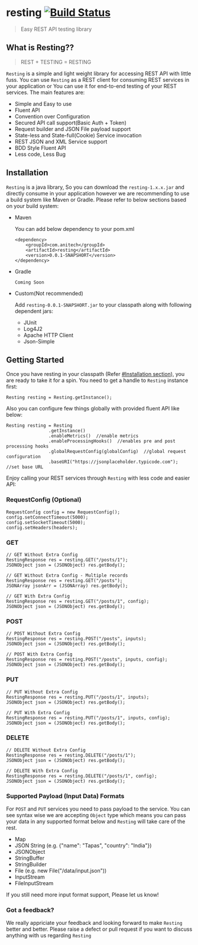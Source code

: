 # resting [![Build Status](https://travis-ci.org/anitechcs/resting.svg?branch=master)](https://travis-ci.org/anitechcs/resting)

> Easy REST API testing library

## What is Resting??
> REST + TESTING = RESTING

`Resting` is a simple and light weight library for accessing REST API with little fuss. You can use `Resting` as a REST client for consuming REST services in your application or You can use it for end-to-end testing of your REST services. The main features are:

   * Simple and Easy to use
   * Fluent API 
   * Convention over Configuration
   * Secured API call support(Basic Auth + Token)
   * Request builder and JSON File payload support
   * State-less and State-full(Cookie) Service invocation 
   * REST JSON and XML Service support
   * BDD Style Fluent API
   * Less code, Less Bug


## Installation

`Resting` is a java library, So you can download the `resting-1.x.x.jar` and directly consume in your application however we are recommending to use a build system like Maven or Gradle. Please refer to below sections based on your build system: 

* Maven

	You can add below dependency to your pom.xml
	
	```
	<dependency>
	    <groupId>com.anitech</groupId>
	    <artifactId>resting</artifactId>
	    <version>0.0.1-SNAPSHORT</version>
	</dependency>
	```
	

* Gradle
	
	```
	Coming Soon
	```
	

* Custom(Not recommended) 

	Add `resting-0.0.1-SNAPSHORT.jar` to your classpath along with following dependent jars:

	- JUnit
	- Log4J2
	- Apache HTTP Client
	- Json-Simple
	

## Getting Started

Once you have resting in your classpath (Refer [#Installation section](https://github.com/anitechcs/resting#installation)), you are ready to take it for a spin. You need to get a handle to `Resting` instance first:

	
	Resting resting = Resting.getInstance();
	
Also you can configure few things globally with provided fluent API like below:
	
	
	Resting	resting = Resting
					.getInstance()
					.enableMetrics()  //enable metrics
					.enableProcessingHooks()  //enables pre and post processing hooks
					.globalRequestConfig(globalConfig)  //global request configuration
					.baseURI("https://jsonplaceholder.typicode.com");  //set base URL
	

Enjoy calling your REST services through `Resting` with less code and easier API:

### RequestConfig (Optional)
```
RequestConfig config = new RequestConfig();
config.setConnectTimeout(5000);
config.setSocketTimeout(5000);
config.setHeaders(headers);
```
### GET
```
// GET Without Extra Config
RestingResponse res = resting.GET("/posts/1");
JSONObject json = (JSONObject) res.getBody();

// GET Without Extra Config - Multiple records
RestingResponse res = resting.GET("/posts");
JSONArray jsonArr = (JSONArray) res.getBody();
	
// GET With Extra Config
RestingResponse res = resting.GET("/posts/1", config);
JSONObject json = (JSONObject) res.getBody();
```
### POST
```	
// POST Without Extra Config
RestingResponse res = resting.POST("/posts", inputs);
JSONObject json = (JSONObject) res.getBody();
	
// POST With Extra Config	
RestingResponse res = resting.POST("/posts", inputs, config);
JSONObject json = (JSONObject) res.getBody();
```
### PUT
```
// PUT Without Extra Config
RestingResponse res = resting.PUT("/posts/1", inputs);
JSONObject json = (JSONObject) res.getBody();
	
// PUT With Extra Config	
RestingResponse res = resting.PUT("/posts/1", inputs, config);
JSONObject json = (JSONObject) res.getBody();
```
### DELETE
```
// DELETE Without Extra Config
RestingResponse res = resting.DELETE("/posts/1");
JSONObject json = (JSONObject) res.getBody();
	
// DELETE With Extra Config
RestingResponse res = resting.DELETE("/posts/1", config);
JSONObject json = (JSONObject) res.getBody();
```

### Supported Payload (Input Data) Formats
For `POST` and `PUT` services you need to pass payload to the service. You can see syntax wise we are accepting `Object` type which means you can pass your data in any supported format below and `Resting` will take care of the rest.

- Map<?, ?>
- JSON String (e.g. {"name": "Tapas", "country": "India"})
- JSONObject
- StringBuffer
- StringBuilder
- File (e.g. new File("/data/input.json"))
- InputStream
- FileInputStream	

If you still need more input format support, Please let us know!

### Got a feedback?
We really appriciate your feedback and looking forward to make `Resting` better and better. Please raise a defect or pull request if you want to discuss anything with us regarding `Resting`

	
	
